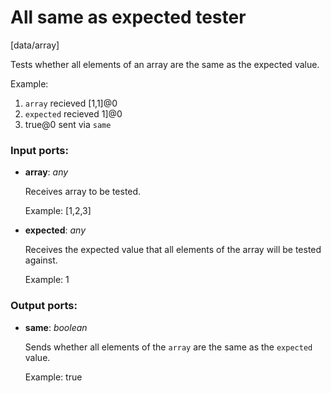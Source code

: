 # All same as expected tester

[data/array]

Tests whether all elements of an array are the same as the expected value.

Example:
1. `array` recieved  [1,1]@0  
2. `expected` recieved  1]@0  
3.  true@0 sent via `same`

### Input ports:

* __array__: _any_

    Receives array to be tested.
    
    Example: 
    [1,2,3]



* __expected__: _any_

    Receives the expected value that all elements of the array will be tested against.
    
    Example:
    1



### Output ports:

* __same__: _boolean_

    Sends whether all elements of the `array` are the same as the `expected` value.
    
    Example:
    true



